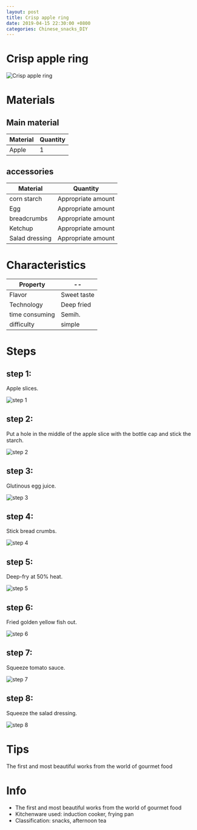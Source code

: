 ```yaml
---
layout: post
title: Crisp apple ring
date: 2019-04-15 22:30:00 +0800
categories: Chinese_snacks_DIY
---
```


# Crisp apple ring

![Crisp apple ring]({{site.baseurl}}/img/401408/401408.jpg)

# Materials


## Main material

Material|Quantity
--|--
Apple|1

## accessories

Material|Quantity
--|--
corn starch|Appropriate amount
Egg|Appropriate amount
breadcrumbs|Appropriate amount
Ketchup|Appropriate amount
Salad dressing|Appropriate amount

# Characteristics

Property|--
--|--
Flavor|Sweet taste
Technology|Deep fried
time consuming|Semih.
difficulty|simple

# Steps

## step 1:

Apple slices.

![step 1]({{site.baseurl}}/img/401408/1.jpg)

## step 2:

Put a hole in the middle of the apple slice with the bottle cap and stick the starch.

![step 2]({{site.baseurl}}/img/401408/2.jpg)

## step 3:

Glutinous egg juice.

![step 3]({{site.baseurl}}/img/401408/3.jpg)

## step 4:

Stick bread crumbs.

![step 4]({{site.baseurl}}/img/401408/4.jpg)

## step 5:

Deep-fry at 50% heat.

![step 5]({{site.baseurl}}/img/401408/5.jpg)

## step 6:

Fried golden yellow fish out.

![step 6]({{site.baseurl}}/img/401408/6.jpg)

## step 7:

Squeeze tomato sauce.

![step 7]({{site.baseurl}}/img/401408/7.jpg)

## step 8:

Squeeze the salad dressing.

![step 8]({{site.baseurl}}/img/401408/8.jpg)

# Tips

The first and most beautiful works from the world of gourmet food

# Info

- The first and most beautiful works from the world of gourmet food
- Kitchenware used: induction cooker, frying pan
- Classification: snacks, afternoon tea